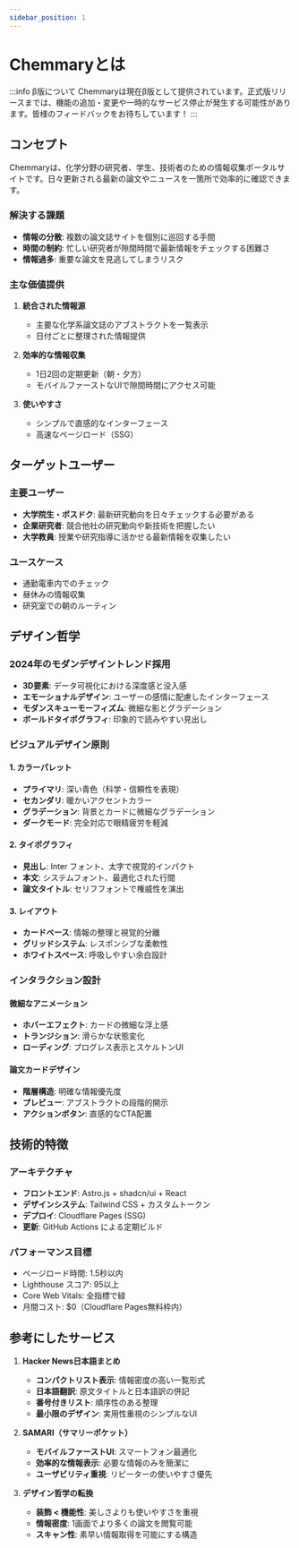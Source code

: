 ```yaml
---
sidebar_position: 1
---
```


# Chemmaryとは

:::info β版について
Chemmaryは現在β版として提供されています。正式版リリースまでは、機能の追加・変更や一時的なサービス停止が発生する可能性があります。皆様のフィードバックをお待ちしています！
:::

## コンセプト

Chemmaryは、化学分野の研究者、学生、技術者のための情報収集ポータルサイトです。日々更新される最新の論文やニュースを一箇所で効率的に確認できます。

### 解決する課題

- **情報の分散**: 複数の論文誌サイトを個別に巡回する手間
- **時間の制約**: 忙しい研究者が隙間時間で最新情報をチェックする困難さ
- **情報過多**: 重要な論文を見逃してしまうリスク

### 主な価値提供

1. **統合された情報源**
   - 主要な化学系論文誌のアブストラクトを一覧表示
   - 日付ごとに整理された情報提供

2. **効率的な情報収集**
   - 1日2回の定期更新（朝・夕方）
   - モバイルファーストなUIで隙間時間にアクセス可能

3. **使いやすさ**
   - シンプルで直感的なインターフェース
   - 高速なページロード（SSG）

## ターゲットユーザー

### 主要ユーザー
- **大学院生・ポスドク**: 最新研究動向を日々チェックする必要がある
- **企業研究者**: 競合他社の研究動向や新技術を把握したい
- **大学教員**: 授業や研究指導に活かせる最新情報を収集したい

### ユースケース
- 通勤電車内でのチェック
- 昼休みの情報収集
- 研究室での朝のルーティン

## デザイン哲学

### 2024年のモダンデザイントレンド採用
- **3D要素**: データ可視化における深度感と没入感
- **エモーショナルデザイン**: ユーザーの感情に配慮したインターフェース
- **モダンスキューモーフィズム**: 微細な影とグラデーション
- **ボールドタイポグラフィ**: 印象的で読みやすい見出し

### ビジュアルデザイン原則

#### 1. **カラーパレット**
- **プライマリ**: 深い青色（科学・信頼性を表現）
- **セカンダリ**: 暖かいアクセントカラー
- **グラデーション**: 背景とカードに微細なグラデーション
- **ダークモード**: 完全対応で眼精疲労を軽減

#### 2. **タイポグラフィ**
- **見出し**: Inter フォント、太字で視覚的インパクト
- **本文**: システムフォント、最適化された行間
- **論文タイトル**: セリフフォントで権威性を演出

#### 3. **レイアウト**
- **カードベース**: 情報の整理と視覚的分離
- **グリッドシステム**: レスポンシブな柔軟性
- **ホワイトスペース**: 呼吸しやすい余白設計

### インタラクション設計

#### 微細なアニメーション
- **ホバーエフェクト**: カードの微細な浮上感
- **トランジション**: 滑らかな状態変化
- **ローディング**: プログレス表示とスケルトンUI

#### 論文カードデザイン
- **階層構造**: 明確な情報優先度
- **プレビュー**: アブストラクトの段階的開示
- **アクションボタン**: 直感的なCTA配置

## 技術的特徴

### アーキテクチャ
- **フロントエンド**: Astro.js + shadcn/ui + React
- **デザインシステム**: Tailwind CSS + カスタムトークン
- **デプロイ**: Cloudflare Pages (SSG)
- **更新**: GitHub Actions による定期ビルド

### パフォーマンス目標
- ページロード時間: 1.5秒以内
- Lighthouse スコア: 95以上
- Core Web Vitals: 全指標で緑
- 月間コスト: $0（Cloudflare Pages無料枠内）

## 参考にしたサービス

1. **Hacker News日本語まとめ**
   - **コンパクトリスト表示**: 情報密度の高い一覧形式
   - **日本語翻訳**: 原文タイトルと日本語訳の併記
   - **番号付きリスト**: 順序性のある整理
   - **最小限のデザイン**: 実用性重視のシンプルなUI

2. **SAMARI（サマリーポケット）**
   - **モバイルファーストUI**: スマートフォン最適化
   - **効率的な情報表示**: 必要な情報のみを簡潔に
   - **ユーザビリティ重視**: リピーターの使いやすさ優先

3. **デザイン哲学の転換**
   - **装飾 < 機能性**: 美しさよりも使いやすさを重視
   - **情報密度**: 1画面でより多くの論文を閲覧可能
   - **スキャン性**: 素早い情報取得を可能にする構造

